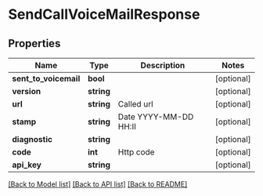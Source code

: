 # SendCallVoiceMailResponse

## Properties
Name | Type | Description | Notes
------------ | ------------- | ------------- | -------------
**sent_to_voicemail** | **bool** |  | [optional] 
**version** | **string** |  | [optional] 
**url** | **string** | Called url | [optional] 
**stamp** | **string** | Date YYYY-MM-DD HH:II | [optional] 
**diagnostic** | **string** |  | [optional] 
**code** | **int** | Http code | [optional] 
**api_key** | **string** |  | [optional] 

[[Back to Model list]](../../README.md#documentation-for-models) [[Back to API list]](../../README.md#documentation-for-api-endpoints) [[Back to README]](../../README.md)

